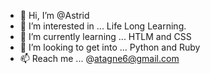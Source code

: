 - 👋 Hi, I’m @Astrid
- 👀 I’m interested in ... Life Long Learning.
- 🌱 I’m currently learning ... HTLM and CSS
- 💞️ I’m looking to get into ... Python and Ruby
- 📫 Reach me ... @atagne6@gmail.com

<!---
DevAstrid/DevAstrid is a ✨ special ✨ repository because its `README.md` (this file) appears on your GitHub profile.
You can click the Preview link to take a look at your changes.
--->
